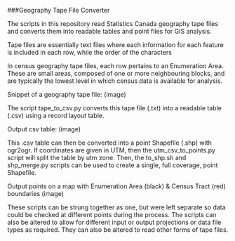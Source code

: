 ###Geography Tape File Converter

The scripts in this repository read Statistics Canada geography tape files and converts them into readable tables and point files for GIS analysis.

Tape files are essentially text files where each information for each feature is included in each row, while the order of the characters

In census geography tape files, each row pertains to an Enumeration Area.  These are small areas, composed of one or more neighbouring blocks, and are typically the lowest level in which census data is available for analysis.

Snippet of a geography tape file:
(image)

The script tape_to_csv.py converts this tape file (.txt) into a readable table (.csv) using a record layout table.

Output csv table:
(image)

This .csv table can then be converted into a point Shapefile (.shp) with ogr2ogr.  If coordinates are given in UTM, then the utm_csv_to_points.py script will split the table by utm zone.  Then, the to_shp.sh and shp_merge.py scripts can be used to create a single, full coverage, point Shapefile.  

Output points on a map with Enumeration Area (black) & Census Tract (red) boundaries
(image)

These scripts can be strung together as one, but were left separate so data could be checked at different points during the process.  The scripts can also be altered to allow for different input or output projections or data file types as required.  They can also be altered to read other forms of tape files.
